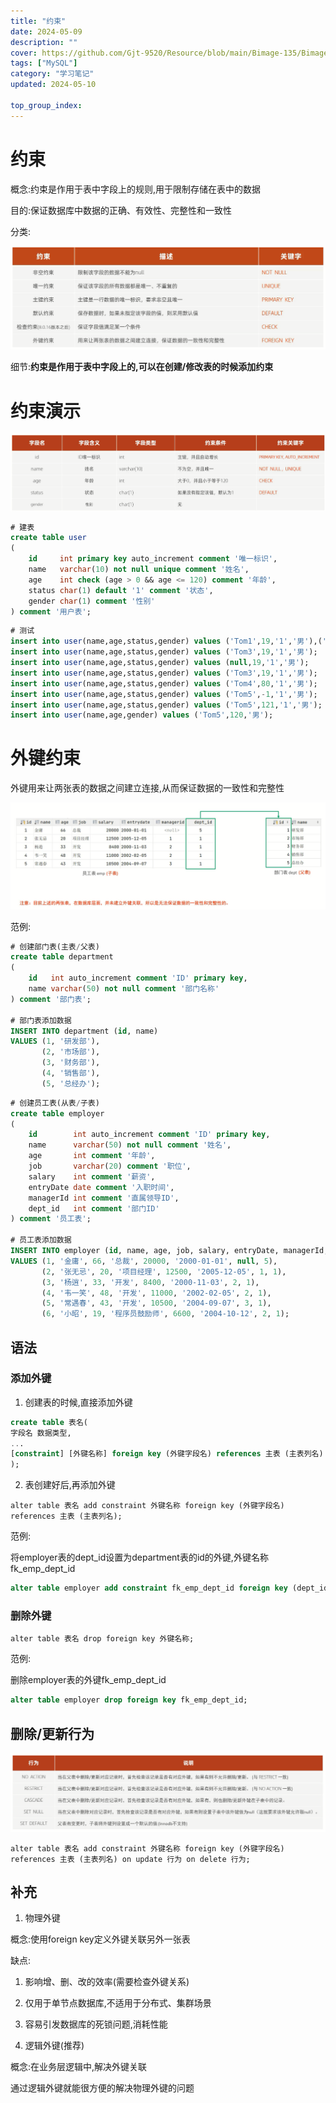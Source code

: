 ```yaml
---
title: "约束"
date: 2024-05-09
description: ""
cover: https://github.com/Gjt-9520/Resource/blob/main/Bimage-135/Bimage11.jpg?raw=true
tags: ["MySQL"]
category: "学习笔记"
updated: 2024-05-10
 
top_group_index: 
---
```


# 约束

概念:约束是作用于表中字段上的规则,用于限制存储在表中的数据

目的:保证数据库中数据的正确、有效性、完整性和一致性

分类:

![约束分类](../images/SQL-约束.png)

细节:**约束是作用于表中字段上的,可以在创建/修改表的时候添加约束**

# 约束演示

![约束演示](../images/约束演示.png)

```sql
# 建表
create table user
(
    id     int primary key auto_increment comment '唯一标识',
    name   varchar(10) not null unique comment '姓名',
    age    int check (age > 0 && age <= 120) comment '年龄',
    status char(1) default '1' comment '状态',
    gender char(1) comment '性别'
) comment '用户表';
```

```sql
# 测试
insert into user(name,age,status,gender) values ('Tom1',19,'1','男'),('Tom2',25,'0','男');
insert into user(name,age,status,gender) values ('Tom3',19,'1','男');
insert into user(name,age,status,gender) values (null,19,'1','男');
insert into user(name,age,status,gender) values ('Tom3',19,'1','男');
insert into user(name,age,status,gender) values ('Tom4',80,'1','男');
insert into user(name,age,status,gender) values ('Tom5',-1,'1','男');
insert into user(name,age,status,gender) values ('Tom5',121,'1','男');
insert into user(name,age,gender) values ('Tom5',120,'男');
```

# 外键约束

外键用来让两张表的数据之间建立连接,从而保证数据的一致性和完整性

![外键约束](../images/外键约束案例.png)

范例:

```sql
# 创建部门表(主表/父表)
create table department
(
    id   int auto_increment comment 'ID' primary key,
    name varchar(50) not null comment '部门名称'
) comment '部门表';

# 部门表添加数据
INSERT INTO department (id, name)
VALUES (1, '研发部'),
       (2, '市场部'),
       (3, '财务部'),
       (4, '销售部'),
       (5, '总经办');
```

```sql
# 创建员工表(从表/子表)
create table employer
(
    id        int auto_increment comment 'ID' primary key,
    name      varchar(50) not null comment '姓名',
    age       int comment '年龄',
    job       varchar(20) comment '职位',
    salary    int comment '薪资',
    entryDate date comment '入职时间',
    managerId int comment '直属领导ID',
    dept_id   int comment '部门ID'
) comment '员工表';

# 员工表添加数据
INSERT INTO employer (id, name, age, job, salary, entryDate, managerId, dept_id)
VALUES (1, '金庸', 66, '总裁', 20000, '2000-01-01', null, 5),
       (2, '张无忌', 20, '项目经理', 12500, '2005-12-05', 1, 1),
       (3, '杨逍', 33, '开发', 8400, '2000-11-03', 2, 1),
       (4, '韦一笑', 48, '开发', 11000, '2002-02-05', 2, 1),
       (5, '常遇春', 43, '开发', 10500, '2004-09-07', 3, 1),
       (6, '小昭', 19, '程序员鼓励师', 6600, '2004-10-12', 2, 1);
```

## 语法

### 添加外键

1. 创建表的时候,直接添加外键

```sql
create table 表名(
字段名 数据类型,
...
[constraint] [外键名称] foreign key (外键字段名) references 主表 (主表列名)
);
```

2. 表创建好后,再添加外键

`alter table 表名 add constraint 外键名称 foreign key (外键字段名) references 主表 (主表列名);`

范例:

将employer表的dept_id设置为department表的id的外键,外键名称fk_emp_dept_id

```sql
alter table employer add constraint fk_emp_dept_id foreign key (dept_id) references department(id);
```

### 删除外键

`alter table 表名 drop foreign key 外键名称;`

范例:

删除employer表的外键fk_emp_dept_id

```sql
alter table employer drop foreign key fk_emp_dept_id;
```

## 删除/更新行为

![删除和更新行为](../images/约束-删除和更新行为.png)

`alter table 表名 add constraint 外键名称 foreign key (外键字段名) references 主表 (主表列名) on update 行为 on delete 行为;`

## 补充

1. 物理外键

概念:使用foreign key定义外键关联另外一张表

缺点:
1. 影响增、删、改的效率(需要检查外键关系)
2. 仅用于单节点数据库,不适用于分布式、集群场景
3. 容易引发数据库的死锁问题,消耗性能

2. 逻辑外键(推荐)

概念:在业务层逻辑中,解决外键关联

通过逻辑外键就能很方便的解决物理外键的问题